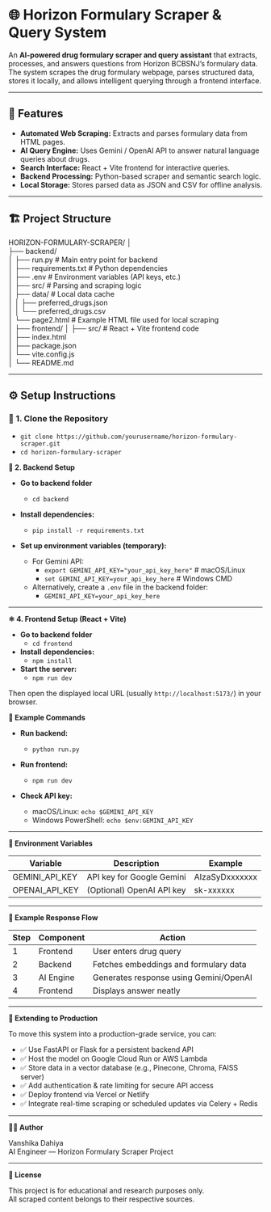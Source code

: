 # 🌐 Horizon Formulary Scraper & Query System

An **AI-powered drug formulary scraper and query assistant** that extracts, processes, and answers questions from Horizon BCBSNJ’s formulary data.  
The system scrapes the drug formulary webpage, parses structured data, stores it locally, and allows intelligent querying through a frontend interface.

---

## 🚀 Features

- **Automated Web Scraping:** Extracts and parses formulary data from HTML pages.  
- **AI Query Engine:** Uses Gemini / OpenAI API to answer natural language queries about drugs.  
- **Search Interface:** React + Vite frontend for interactive queries.  
- **Backend Processing:** Python-based scraper and semantic search logic.  
- **Local Storage:** Stores parsed data as JSON and CSV for offline analysis.

---

## 🏗️ Project Structure

HORIZON-FORMULARY-SCRAPER/
│                          
├── backend/                    
│   ├── run.py                   # Main entry point for backend  
│   ├── requirements.txt         # Python dependencies  
│   ├── .env                     # Environment variables (API keys, etc.)  
│   ├── src/                     # Parsing and scraping logic  
│   ├── data/                    # Local data cache  
│   │   ├── preferred_drugs.json  
│   │   └── preferred_drugs.csv  
│   └── page2.html               # Example HTML file used for local scraping  
│
├── frontend/
│   ├── src/                     # React + Vite frontend code  
│   ├── index.html  
│   ├── package.json  
│   └── vite.config.js  
│
└── README.md

---

## ⚙️ Setup Instructions

### 🧩 1. Clone the Repository

- `git clone https://github.com/yourusername/horizon-formulary-scraper.git`
- `cd horizon-formulary-scraper`




**🐍 2. Backend Setup**

- **Go to backend folder**
  - `cd backend`

- **Install dependencies:**
  - `pip install -r requirements.txt`

- **Set up environment variables (temporary):**
  - For Gemini API:
    - `export GEMINI_API_KEY="your_api_key_here"`        # macOS/Linux
    - `set GEMINI_API_KEY=your_api_key_here`             # Windows CMD
  - Alternatively, create a `.env` file in the backend folder:
    - `GEMINI_API_KEY=your_api_key_here`

---

**⚛️ 4. Frontend Setup (React + Vite)**

- **Go to backend folder**
  - `cd frontend`
- **Install dependencies:**
  - `npm install`
- **Start the server:**
  - `npm run dev`

Then open the displayed local URL (usually `http://localhost:5173/`) in your browser.


**🧰 Example Commands**

- **Run backend:**
  - `python run.py`

- **Run frontend:**
  - `npm run dev`

- **Check API key:**
  - macOS/Linux: `echo $GEMINI_API_KEY`
  - Windows PowerShell: `echo $env:GEMINI_API_KEY`

---

**🧭 Environment Variables**

| Variable        | Description                  | Example           |
|-----------------|-----------------------------|-----------------|
| GEMINI_API_KEY  | API key for Google Gemini    | AIzaSyDxxxxxxx  |
| OPENAI_API_KEY  | (Optional) OpenAI API key   | sk-xxxxxx       |

---

**🧱 Example Response Flow**

| Step | Component | Action |
|------|----------|--------|
| 1    | Frontend | User enters drug query |
| 2    | Backend  | Fetches embeddings and formulary data |
| 3    | AI Engine | Generates response using Gemini/OpenAI |
| 4    | Frontend | Displays answer neatly |

---

**🚧 Extending to Production**

To move this system into a production-grade service, you can:

- ✅ Use FastAPI or Flask for a persistent backend API  
- ✅ Host the model on Google Cloud Run or AWS Lambda  
- ✅ Store data in a vector database (e.g., Pinecone, Chroma, FAISS server)  
- ✅ Add authentication & rate limiting for secure API access  
- ✅ Deploy frontend via Vercel or Netlify  
- ✅ Integrate real-time scraping or scheduled updates via Celery + Redis

---

**🧑‍💻 Author**

Vanshika Dahiya  
AI Engineer — Horizon Formulary Scraper Project

---

**🪪 License**

This project is for educational and research purposes only.  
All scraped content belongs to their respective sources.
